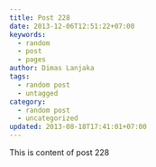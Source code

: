 ```yaml
---
title: Post 228
date: 2013-12-06T12:51:22+07:00
keywords:
  - random
  - post
  - pages
author: Dimas Lanjaka
tags:
  - random post
  - untagged
category:
  - random post
  - uncategorized
updated: 2013-08-18T17:41:01+07:00
---
```

This is content of post 228